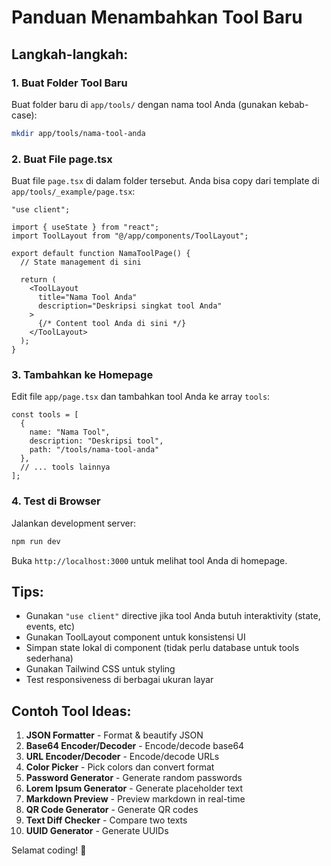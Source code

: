 # Panduan Menambahkan Tool Baru

## Langkah-langkah:

### 1. Buat Folder Tool Baru

Buat folder baru di `app/tools/` dengan nama tool Anda (gunakan kebab-case):

```bash
mkdir app/tools/nama-tool-anda
```

### 2. Buat File page.tsx

Buat file `page.tsx` di dalam folder tersebut. Anda bisa copy dari template di `app/tools/_example/page.tsx`:

```tsx
"use client";

import { useState } from "react";
import ToolLayout from "@/app/components/ToolLayout";

export default function NamaToolPage() {
  // State management di sini
  
  return (
    <ToolLayout 
      title="Nama Tool Anda" 
      description="Deskripsi singkat tool Anda"
    >
      {/* Content tool Anda di sini */}
    </ToolLayout>
  );
}
```

### 3. Tambahkan ke Homepage

Edit file `app/page.tsx` dan tambahkan tool Anda ke array `tools`:

```tsx
const tools = [
  { 
    name: "Nama Tool", 
    description: "Deskripsi tool", 
    path: "/tools/nama-tool-anda" 
  },
  // ... tools lainnya
];
```

### 4. Test di Browser

Jalankan development server:

```bash
npm run dev
```

Buka `http://localhost:3000` untuk melihat tool Anda di homepage.

## Tips:

- Gunakan `"use client"` directive jika tool Anda butuh interaktivity (state, events, etc)
- Gunakan ToolLayout component untuk konsistensi UI
- Simpan state lokal di component (tidak perlu database untuk tools sederhana)
- Gunakan Tailwind CSS untuk styling
- Test responsiveness di berbagai ukuran layar

## Contoh Tool Ideas:

1. **JSON Formatter** - Format & beautify JSON
2. **Base64 Encoder/Decoder** - Encode/decode base64
3. **URL Encoder/Decoder** - Encode/decode URLs
4. **Color Picker** - Pick colors dan convert format
5. **Password Generator** - Generate random passwords
6. **Lorem Ipsum Generator** - Generate placeholder text
7. **Markdown Preview** - Preview markdown in real-time
8. **QR Code Generator** - Generate QR codes
9. **Text Diff Checker** - Compare two texts
10. **UUID Generator** - Generate UUIDs

Selamat coding! 🚀
